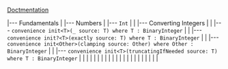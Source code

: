 [Doctmentation](https://developer.apple.com/documentation/foundation)


|--- Fundamentals
|       |--- Numbers
|                 |--- `Int`
|                 |         |--- Converting Integers
|                 |                 |--- `convenience init<T>(_ source: T) where T : BinaryInteger`
|                 |                 |--- `convenience init?<T>(exactly source: T) where T : BinaryInteger`
|                 |                 |--- `convenience init<Other>(clamping source: Other) where Other : BinaryInteger`
|                 |                 |--- `convenience init<T>(truncatingIfNeeded source: T) where T : BinaryInteger`
|                 |                 |
|                 |                 |
|
|
|
|
|
|
|
|
|
|
|
|
|
|
|
|
